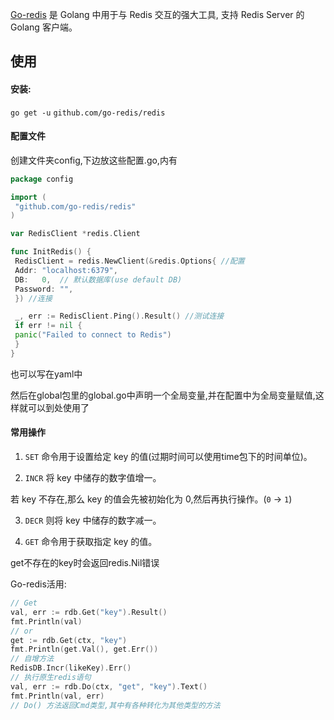 [Go-redis](https://redis.uptrace.dev/zh/) 是 Golang 中用于与 Redis 交互的强大工具, 支持 Redis Server 的 Golang 客户端。

## 使用

#### 安装:

`go get -u` `github.com/go-redis/redis`

#### 配置文件

创建文件夹config,下边放这些配置.go,内有

```Go
package config

import (
 "github.com/go-redis/redis"
)

var RedisClient *redis.Client

func InitRedis() {
 RedisClient = redis.NewClient(&redis.Options{ //配置
 Addr: "localhost:6379",
 DB:   0,  // 默认数据库(use default DB)
 Password: "",
 }) //连接

 _, err := RedisClient.Ping().Result() //测试连接
 if err != nil {
 panic("Failed to connect to Redis")
 }
}
```

也可以写在yaml中

然后在global包里的global.go中声明一个全局变量,并在配置中为全局变量赋值,这样就可以到处使用了

#### 常用操作

1. `SET` 命令用于设置给定 key 的值(过期时间可以使用time包下的时间单位)。
    
2. `INCR` 将 key 中储存的数字值增一。
    

若 key 不存在,那么 key 的值会先被初始化为 0,然后再执行操作。(`0` -> `1`)

3. `DECR` 则将 key 中储存的数字减一。
    
4. `GET` 命令用于获取指定 key 的值。
    

get不存在的key时会返回redis.Nil错误

Go-redis活用:

```Go
// Get
val, err := rdb.Get("key").Result()
fmt.Println(val)
// or
get := rdb.Get(ctx, "key")
fmt.Println(get.Val(), get.Err())
// 自增方法
RedisDB.Incr(likeKey).Err()
// 执行原生redis语句
val, err := rdb.Do(ctx, "get", "key").Text()
fmt.Println(val, err)
// Do() 方法返回Cmd类型,其中有各种转化为其他类型的方法
```